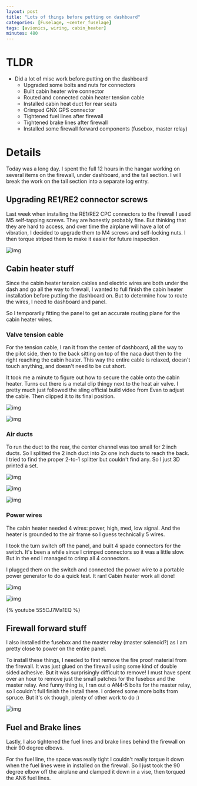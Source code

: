 ```yaml
---
layout: post
title: "Lots of things before putting on dashboard"
categories: [Fuselage, ~center_fuselage]
tags: [avionics, wiring, cabin_heater]
minutes: 480
---
```


# TLDR

- Did a lot of misc work before putting on the dashboard
  - Upgraded some bolts and nuts for connectors
  - Built cabin heater wire connector
  - Routed and connected cabin heater tension cable
  - Installed cabin heat duct for rear seats
  - Crimped GNX GPS connector
  - Tightened fuel lines after firewall
  - Tightened brake lines after firewall
  - Installed some firewall forward components (fusebox, master relay)
  

# Details

Today was a long day. I spent the full 12 hours in the hangar working on several items on the firewall, under dashboard, and the tail section. I will break the work on the tail section into a separate log entry.

## Upgrading RE1/RE2 connector screws

Last week when installing the RE1/RE2 CPC connectors to the firewall I used M5 self-tapping screws. They are honestly probably fine. But thinking that they are hard to access, and over time the airplane will have a lot of vibration, I decided to upgrade them to M4 screws and self-locking nuts. I then torque striped them to make it easier for future inspection.

![img](https://lh3.googleusercontent.com/pw/AP1GczMa5dRkqoAm99w4e2A3ViQ9CqqYVoQsQ232bKwS7aT35VwN3_K5_FAobDRWpLepYZFRknjxUhED6-zhR_s-g0aVF5bgwikDiwMB9djIl5nxfjPz-KMBfIXnrlfYmumXG6B9DMe6lpFTog3UDW21pcPBGA=w2274-h1712-s-no-gm?authuser=0)

## Cabin heater stuff

Since the cabin heater tension cables and electric wires are both under the dash and go all the way to firewall, I wanted to full finish the cabin heater installation before putting the dashboard on. But to determine how to route the wires, I need to dashboard and panel. 

So I temporarily fitting the panel to get an accurate routing plane for the cabin heater wires.

### Valve tension cable

For the tension cable, I ran it from the center of dashboard, all the way to the pilot side, then to the back sitting on top of the naca duct then to the right reaching the cabin heater. This way the entire cable is relaxed, doesn't touch anything, and doesn't need to be cut short. 

It took me a minute to figure out how to secure the cable onto the cabin heater. Turns out there is a metal clip thingy next to the heat air valve. I pretty much just followed the sling official build video from Evan to adjust the cable. Then clipped it to its final position.

![img](https://lh3.googleusercontent.com/pw/AP1GczPyFs0gVX1sOI-z_czHmNOR-FutYn0Q-Nc9SrDgMj4t_kEzURvzxH0imsmn9pqzo8Beyaz-H4D7tB7yOQ1sNVTX9TGJf5RgdlJPlwQ1rh9lnvw-YQUtXUGxY4LXlb_p3K0JN7r1GZJDUcgC1wODSa9JOw=w1290-h1712-s-no-gm?authuser=0)

![img](https://lh3.googleusercontent.com/pw/AP1GczMGRkAvdDXOkEIJA_pgF8zF7WRRoM7IN4_Q68yqSYNbrORkekMU_8S1Khmy5nPGK5KJe5Leyk29widAMyudpCmRsvA5X16caVLFB2VPNvAYSG-ZGwsKQi7nSPBTpZMf1ZKYjayuefwLyGMduWTYrYXn7g=w1290-h1712-s-no-gm?authuser=0)

### Air ducts

To run the duct to the rear, the center channel was too small for 2 inch ducts. So I splitted the 2 inch duct into 2x one inch ducts to reach the back. I tried to find the proper 2-to-1 splitter but couldn't find any. So I just 3D printed a set.

![img](https://lh3.googleusercontent.com/pw/AP1GczOh9fBozCTuIvoT0NRcE8xSkpDmWD35bBoZu94OQ6Dy9dqKZzCboo_gLSq9enCCw7gZ28mV-BMyTTJZtPNokppf86V9QSXNtqb5H-JWIfRsF-NCnoQYpKHE_irSP3M35IvPMNZ6txTaSnFlwnaHpxBbNw=w1290-h1712-s-no-gm?authuser=0)

![img](https://lh3.googleusercontent.com/pw/AP1GczNcQKI1G1qSk5Qvz14o9pbxfbF4LTvrntgXH5X7SC074kiQwYP7IV1jqkepWWSvXLdu1bJEoJMfNMGBWkj3wDp6g40xv0gKCsBl_K4NklbF_BeR6biaK_XephdzCw-mrDefa9t3w6kElfISsKiAAlahTA=w1290-h1712-s-no-gm?authuser=0)

![img](https://lh3.googleusercontent.com/pw/AP1GczNbbVJgH08N4XWDG65Tu2aYso46oW84hTcodw2EqBfX8Iqq_rA_GGLuwtX16Hl28r6QtHJeXbyFxLblvUyE3d80Ke7hwrRqV5Nu4svC9P5ptrPabD07kkrhaTwsEMmr4r0BB9MKySyr9AzHaxZCY7qRdQ=w1290-h1712-s-no-gm?authuser=0)


### Power wires

The cabin heater needed 4 wires: power, high, med, low signal. And the heater is grounded to the air frame so I guess technically 5 wires.

I took the turn switch off the panel, and built 4 spade connectors for the switch. It's been a while since I crimped connectors so it was a little slow. But in the end I managed to crimp all 4 connectors.

I plugged them on the switch and connected the power wire to a portable power generator to do a quick test. It ran! Cabin heater work all done!

![img](https://lh3.googleusercontent.com/pw/AP1GczN7SG9UQRj9_sy0PdAZmNxrHdod1NWN67FCGKpvXLSYBdkOXofQWPTS0S9z184mGyWN_JGtAobT3rAAL_v6VPgAGbVUCRDNj7IqeXybCGGsM6MYzp_tVQIfxaY_EeN4LDVswE_n3mPGe6QaFbvZtlZdTw=w1290-h1712-s-no-gm?authuser=0)

![img](https://lh3.googleusercontent.com/pw/AP1GczPUttBXgZeB55KJ2PKtCSAhe_LoD_6Wrv1Ddk8KwnRJg5mO9Ex-EvJfJc23Y1mhKkZ3uO0OdrLdW7inja6H3dt4Yvxe-hzvNXVSQcts_yyMKG4cw51NYSLQ_ROswhDeLjil6X0vevxnr2jDj_a6H8F74w=w1290-h1712-s-no-gm?authuser=0)

{% youtube 5S5CJ7Ma1EQ %}

## Firewall forward stuff

I also installed the fusebox and the master relay (master solenoid?) as I am pretty close to power on the entire panel.

To install these things, I needed to first remove the fire proof material from the firewall. It was just glued on the firewall using some kind of double sided adhesive. But it was surprisingly difficult to remove! I must have spent over an hour to remove just the small patches for the fusebox and the master relay. And funny thing is, I ran out o AN4-5 bolts for the master relay, so I couldn't full finish the install there. I ordered some more bolts from spruce. But it's ok though, plenty of other work to do :)

![img](https://lh3.googleusercontent.com/pw/AP1GczOlEh8b5IARRh9JdwC_QSovr5fkN1Ua4zmCFESuceQ0h06NFzs0JsJ5laeCTBew42rB5EsJ6TZnqlkBfUvUPzs1Gw745ZRxGKvLzExjAmYWwKEYbuDQ9ywL9mvACMt6bnPTvGY4WRZDC6O59NkXXMlVHg=w1290-h1712-s-no-gm?authuser=0)

## Fuel and Brake lines

Lastly, I also tightened the fuel lines and brake lines behind the firewall on their 90 degree elbows.

For the fuel line, the space was really tight I couldn't really torque it down when the fuel lines were in installed on the firewall. So I just took the 90 degree elbow off the airplane and clamped it down in a vise, then torqued the AN6 fuel lines.